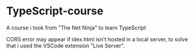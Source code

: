 # TypeScript-course
A course i took from "The Net Ninja" to learn TypeScript

CORS error may appear if idex.html isn't hosted in a local server, to solve that i used the VSCode extension "Live Server".
